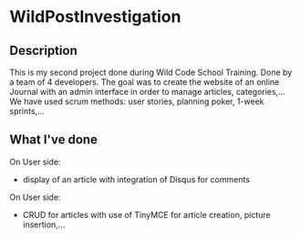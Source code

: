 # WildPostInvestigation

## Description

This is my second project done during Wild Code School Training.
Done by a team of 4 developers.
The goal was to  create the website of an online Journal with an admin interface in order to manage articles, categories,...
We have used scrum methods: user stories, planning poker, 1-week sprints,...

## What I've done
On  User side:
* display of an article with integration of Disqus for  comments

On User side:
* CRUD for articles with use of TinyMCE for article creation, picture insertion,...
